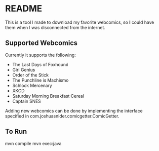 # README

This is a tool I made to download my favorite webcomics, so I could have them
when I was disconnected from the internet.

## Supported Webcomics

Currently it supports the following:
* The Last Days of Foxhound
* Girl Genius
* Order of the Stick
* The Punchline is Machismo
* Schlock Mercenary
* XKCD
* Saturday Morning Breakfast Cereal
* Captain SNES

Adding new webcomics can be done by implementing the interface specified in
com.joshuasnider.comicgetter.ComicGetter.

## To Run
mvn compile
mvn exec:java